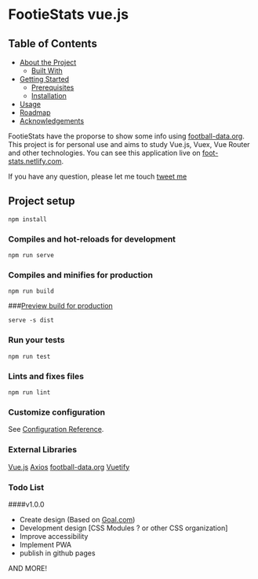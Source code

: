 # FootieStats vue.js


## Table of Contents

* [About the Project](#about-the-project)
  * [Built With](#built-with)
* [Getting Started](#getting-started)
  * [Prerequisites](#prerequisites)
  * [Installation](#installation)
* [Usage](#usage)
* [Roadmap](#roadmap)
* [Acknowledgements](#acknowledgements)


FootieStats have the proporse to show some info using [football-data.org](https://www.football-data.org). This project is for personal use and aims to study Vue.js, Vuex, Vue Router and other technologies.
You can see this application live on [foot-stats.netlify.com](https://foot-stats.netlify.com).


If you have any question, please let me touch [tweet me](https://twitter.com/seuzericardo "twitter")

## Project setup
```
npm install
```

### Compiles and hot-reloads for development
```
npm run serve
```

### Compiles and minifies for production
```
npm run build
```

###[Preview build for production](https://cli.vuejs.org/guide/deployment.html#general-guidelines " Preview build for production")
```
serve -s dist
```

### Run your tests
```
npm run test
```

### Lints and fixes files
```
npm run lint
```

### Customize configuration
See [Configuration Reference](https://cli.vuejs.org/config/).

### External Libraries
[Vue.js](https://vuejs.org/)
[Axios](https://github.com/axios/axios)
[football-data.org](https://www.football-data.org)
[Vuetify](https://vuetifyjs.com/)

### Todo List

####v1.0.0
- Create design (Based on [Goal.com](Goal.com))
- Development design [CSS Modules ? or other CSS organization]
- Improve accessibility
- Implement PWA
- publish in github pages

AND MORE!
